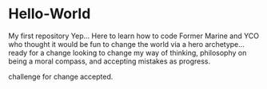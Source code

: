 # Hello-World
My first repository
Yep... Here to learn how to code
Former Marine and YCO who thought it would be fun to change the world via a hero archetype...
ready for a change
looking to change my way of thinking, philosophy on being a moral compass, and accepting mistakes as progress. 

challenge for change accepted. 

